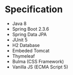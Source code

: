 # Specification

- Java 8
- Spring Boot 2.3.6
- Spring Data JPA
- JUnit 5
- H2 Database
- Embeded Tomcat
- Thymeleaf
- Bulma (CSS Framework)
- Vanilla JS (ECMA Script 5)